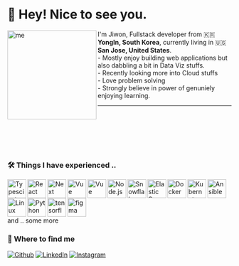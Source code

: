 
<h1> 👋 Hey! Nice to see you.</h1>

<div>
<img align="left" alt="me" src="https://github.com/wjdwl002/wjdwl002/assets/72961728/0c1164fd-bd0a-4165-b527-73a74cd03572" width="200"/>

<p>I'm Jiwon, Fullstack developer from 🇰🇷 <b>YongIn, South Korea</b>, currently living in 🇺🇸 <b>San Jose, United States</b>. 
  <br/> - Mostly enjoy building web applications but also dabbling a bit in Data Viz stuffs. 
  <br/> - Recently looking more into Cloud stuffs
  <br/> - Love problem solving
  <br/> - Strongly believe in power of genuniely enjoying learning. 
</p>
</div>
<hr/>

<br/>
<br/>
<br/>
<br/>
<br/>


### 🛠️ Things I have experienced ..
<a href="https://www.typescriptlang.org/" target="_blank"><img align="left" alt="Typescirpt" height ="42px" src="https://upload.wikimedia.org/wikipedia/commons/thumb/4/4c/Typescript_logo_2020.svg/2048px-Typescript_logo_2020.svg.png"></a>
<a href="https://react.dev/" target="_blank"> <img align="left" src="https://upload.wikimedia.org/wikipedia/commons/thumb/a/a7/React-icon.svg/2300px-React-icon.svg.png" alt="React" height="42px"/> </a> 
<a href="https://nextjs.org/" target="_blank"> <img align="left" src="https://www.datocms-assets.com/98835/1684410508-image-7.png" alt="Next" height="42px"/> </a> 
<a href="https://vuejs.org/" target="_blank"> <img align="left" src="https://upload.wikimedia.org/wikipedia/commons/thumb/9/95/Vue.js_Logo_2.svg/640px-Vue.js_Logo_2.svg.png" alt="Vue" height="42px"/> </a> 
<a href="https://nuxt.com/" target="_blank"> <img align="left" src="https://seeklogo.com/images/N/nuxt-logo-5EF50E1ABD-seeklogo.com.png" alt="Vue" height="42px"/> </a> 
<a href="https://nodejs.org" target="_blank"><img align="left" alt="Node.js" height ="42px" src="https://cdn-icons-png.flaticon.com/512/5968/5968322.png"></a>
<a href="[https://nodejs.org](https://www.snowflake.com/en/)" target="_blank"><img align="left" alt="Snowflake" height ="42px" src="https://www.strongdm.com/hubfs/21126185/Technology%20Images/5f2b5a5e7ee06cadf2e54edd_Snowflake-1.png"></a>
<a href="https://www.elastic.co/" target="_blank"><img align="left" alt="Elastic Search" height ="42px" src="https://cdn.freebiesupply.com/logos/large/2x/elastic-elasticsearch-logo-svg-vector.svg"></a>
<a href="https://www.docker.com/" target="_blank"><img align="left" alt="Docker" height ="42px" src="https://static-00.iconduck.com/assets.00/docker-icon-icon-2048x1479-cres2he9.png"></a>
<a href="https://kubernetes.io/" target="_blank"><img align="left" alt="Kubernetes" height ="42px" src="https://upload.wikimedia.org/wikipedia/commons/thumb/3/39/Kubernetes_logo_without_workmark.svg/2109px-Kubernetes_logo_without_workmark.svg.png"></a>
<a href="https://www.ansible.com/" target="_blank"><img align="left" alt="Ansible" height ="42px" src="https://static-00.iconduck.com/assets.00/ansible-icon-2048x2048-mc4z634w.png"></a>
<a href="https://www.linux.org/" target="_blank"><img align="left" alt="Linux" height ="42px" src="https://cdn.freebiesupply.com/logos/large/2x/linux-tux-2-logo-png-transparent.png"></a>
<a href="https://www.python.org" target="_blank"><img align="left" alt="Python" height ="42px" src="https://upload.wikimedia.org/wikipedia/commons/thumb/c/c3/Python-logo-notext.svg/1869px-Python-logo-notext.svg.png"></a>
<a href="https://www.tensorflow.org" target="_blank"> <img align="left" src="https://avatars.githubusercontent.com/u/15658638?s=280&v=4" alt="tensorflow" height="42px"/> </a> 
<a href="https://www.figma.com/" target="_blank"> <img src="https://raw.githubusercontent.com/rahul-jha98/github_readme_icons/main/language_and_tools/square/figma/figma.svg" alt="figma" height='42px'/> </a>
<br/>
and .. some more

### 🍒 Where to find me
<p>
  <a href="https://github.com/wjdwl002" target="_blank"><img alt="Github" src="https://img.shields.io/badge/GitHub-%2312100E.svg?&style=for-the-badge&logo=Github&logoColor=white" /></a> 
  <a href="https://www.linkedin.com/in/jiwon-joung-5242ab264" target="_blank"><img alt="LinkedIn" src="https://img.shields.io/badge/linkedin-%230077B5.svg?&style=for-the-badge&logo=linkedin&logoColor=white" /></a> 
  <a href="https://www.instagram.com/esthevely/?next=%2F" target="_blank"><img alt="Instagram" src="https://img.shields.io/badge/instagrm-%23D02772.svg?&style=for-the-badge&logo=instagram&logoColor=white" /></a>
</p>

